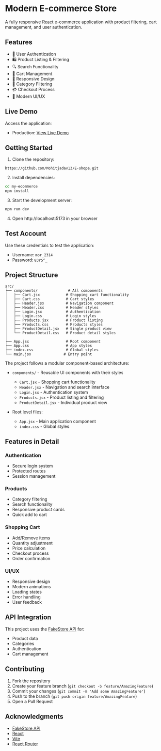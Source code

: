 # Modern E-commerce Store

A fully responsive React e-commerce application with product filtering, cart management, and user authentication.

## Features

- 🔐 User Authentication
- 🛍️ Product Listing & Filtering
- 🔍 Search Functionality
- 🛒 Cart Management
- 📱 Responsive Design
- 🎯 Category Filtering
- 💳 Checkout Process
- 🎨 Modern UI/UX

## Live Demo

Access the application:
- Production: [View Live Demo](https://e-shope-mohit.netlify.app/)


## Getting Started

1. Clone the repository:
```bash
https://github.com/Mohitjadav13/E-shope.git
```

2. Install dependencies:
```bash
cd my-ecommerce
npm install
```

3. Start the development server:
```bash
npm run dev
```

4. Open http://localhost:5173 in your browser

## Test Account

Use these credentials to test the application:
- Username: `mor_2314`
- Password: `83r5^_`

## Project Structure

```
src/
├── components/              # All components
│   ├── Cart.jsx            # Shopping cart functionality
│   ├── Cart.css            # Cart styles
│   ├── Header.jsx          # Navigation component
│   ├── Header.css          # Header styles
│   ├── Login.jsx           # Authentication
│   ├── Login.css           # Login styles
│   ├── Products.jsx        # Product listing
│   ├── Products.css        # Products styles
│   ├── ProductDetail.jsx   # Single product view
│   └── ProductDetail.css   # Product detail styles
│
├── App.jsx                 # Root component
├── App.css                 # App styles
├── index.css               # Global styles
└── main.jsx               # Entry point
```

The project follows a modular component-based architecture:

- `components/` - Reusable UI components with their styles
  - `Cart.jsx` - Shopping cart functionality
  - `Header.jsx` - Navigation and search interface
  - `Login.jsx` - Authentication system
  - `Products.jsx` - Product listing and filtering
  - `ProductDetail.jsx` - Individual product view

- Root level files:
  - `App.jsx` - Main application component
  - `index.css` - Global styles

## Features in Detail

### Authentication
- Secure login system
- Protected routes
- Session management

### Products
- Category filtering
- Search functionality
- Responsive product cards
- Quick add to cart

### Shopping Cart
- Add/Remove items
- Quantity adjustment
- Price calculation
- Checkout process
- Order confirmation

### UI/UX
- Responsive design
- Modern animations
- Loading states
- Error handling
- User feedback

## API Integration

This project uses the [FakeStore API](https://fakestoreapi.com/) for:
- Product data
- Categories
- Authentication
- Cart management

## Contributing

1. Fork the repository
2. Create your feature branch (`git checkout -b feature/AmazingFeature`)
3. Commit your changes (`git commit -m 'Add some AmazingFeature'`)
4. Push to the branch (`git push origin feature/AmazingFeature`)
5. Open a Pull Request

## Acknowledgments

- [FakeStore API](https://fakestoreapi.com/)
- [React](https://reactjs.org/)
- [Vite](https://vitejs.dev/)
- [React Router](https://reactrouter.com/)
